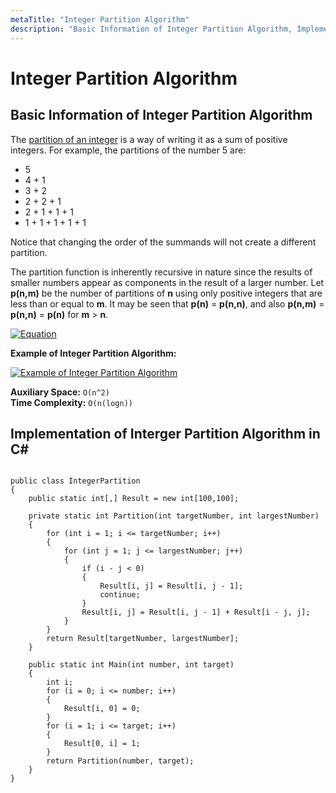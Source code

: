 ```yaml
---
metaTitle: "Integer Partition Algorithm"
description: "Basic Information of Integer Partition Algorithm, Implementation of Interger Partition Algorithm in C#"
---
```


# Integer Partition Algorithm



## Basic Information of Integer Partition Algorithm


The [partition of an integer](https://en.wikipedia.org/wiki/Partition_(number_theory)) is a way of writing it as a sum of positive integers. For example, the partitions of the number 5 are:

- 5
- 4 + 1
- 3 + 2
- 2 + 2 + 1
- 2 + 1 + 1 + 1
- 1 + 1 + 1 + 1 + 1

Notice that changing the order of the summands will not create a different partition.

The partition function is inherently recursive in nature since the results of smaller numbers appear as components in the result of a larger number. Let **p(n,m)** be the number of partitions of **n** using only positive integers that are less than or equal to **m**. It may be seen that **p(n)** = **p(n,n)**, and also **p(n,m)** = **p(n,n)** = **p(n)** for **m** > **n**.

[<img src="https://i.stack.imgur.com/CteBS.png" alt="Equation" />](https://i.stack.imgur.com/CteBS.png)

**Example of Integer Partition Algorithm:**

[<img src="https://i.stack.imgur.com/5kiXt.jpg" alt="Example of Integer Partition Algorithm" />](https://i.stack.imgur.com/5kiXt.jpg)

**Auxiliary Space:** `O(n^2)`<br>
**Time Complexity:** `O(n(logn))`



## Implementation of Interger Partition Algorithm in C#


```

public class IntegerPartition
{
    public static int[,] Result = new int[100,100];

    private static int Partition(int targetNumber, int largestNumber)
    {
        for (int i = 1; i <= targetNumber; i++)
        {
            for (int j = 1; j <= largestNumber; j++)
            {
                if (i - j < 0)
                {
                    Result[i, j] = Result[i, j - 1];
                    continue;
                }
                Result[i, j] = Result[i, j - 1] + Result[i - j, j];
            }
        }
        return Result[targetNumber, largestNumber];
    }

    public static int Main(int number, int target)
    {
        int i;
        for (i = 0; i <= number; i++)
        {
            Result[i, 0] = 0;
        }
        for (i = 1; i <= target; i++)
        {
            Result[0, i] = 1;
        }
        return Partition(number, target);
    }
}

```

